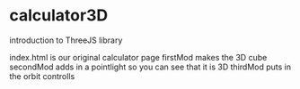 # calculator3D
introduction to ThreeJS library

index.html is our original calculator page
firstMod makes the 3D cube
secondMod adds in a pointlight so you can see that it is 3D
thirdMod puts in the orbit controlls
